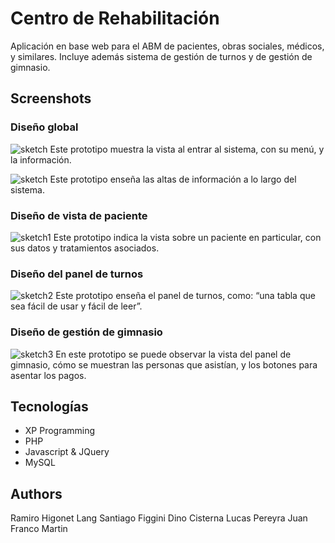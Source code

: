 # Centro de Rehabilitación

Aplicación en base web para el ABM de pacientes, obras sociales, médicos, y similares. Incluye además sistema de gestión de turnos y de gestión de gimnasio.

## Screenshots

### Diseño global

![sketch](https://user-images.githubusercontent.com/26223493/39285542-5050be38-48ef-11e8-99c8-831ef37f347a.png)
Este prototipo muestra la vista  al entrar al sistema, con su menú, y la información.

![sketch](https://user-images.githubusercontent.com/26223493/39285568-79757f06-48ef-11e8-8930-56ca494ee27d.png)
Este prototipo enseña las altas de información a lo largo del sistema.

### Diseño de vista de paciente

![sketch1](https://user-images.githubusercontent.com/26223493/39285660-2056a4da-48f0-11e8-9349-2910ca0cbf4e.png)
Este prototipo indica la vista sobre un paciente en particular, con sus datos y tratamientos asociados.

### Diseño del panel de turnos

![sketch2](https://user-images.githubusercontent.com/26223493/39285666-25f90950-48f0-11e8-9cc8-03ab37a3e4e1.png)
Este prototipo enseña el panel de turnos, como: “una tabla que sea fácil de usar y fácil de leer”.

### Diseño de gestión de gimnasio

![sketch3](https://user-images.githubusercontent.com/26223493/39285669-2c4afb06-48f0-11e8-9426-dd28b05db257.png)
En este prototipo se puede observar la vista del panel de gimnasio, cómo se muestran las personas que asistían, y los botones para asentar los pagos.

## Tecnologías

* XP Programming
* PHP
* Javascript & JQuery
* MySQL

## Authors

Ramiro Higonet Lang
Santiago Figgini
Dino Cisterna
Lucas Pereyra
Juan Franco Martin
